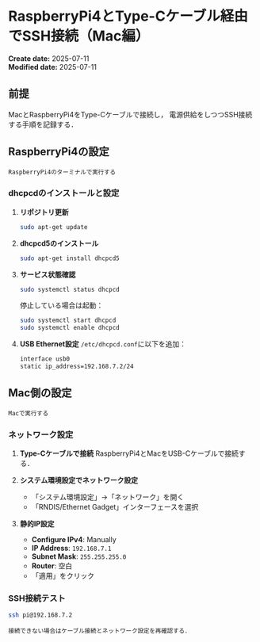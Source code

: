 # RaspberryPi4とType-Cケーブル経由でSSH接続（Mac編）

<div class="meta-info">

**Create date:** 2025-07-11  
**Modified date:** 2025-07-11

</div>

## 前提

MacとRaspberryPi4をType-Cケーブルで接続し，
電源供給をしつつSSH接続する手順を記録する．

## RaspberryPi4の設定

```admonish info
RaspberryPi4のターミナルで実行する
```

### dhcpcdのインストールと設定

1. **リポジトリ更新**
   ```bash
   sudo apt-get update
   ```

2. **dhcpcd5のインストール**
   ```bash
   sudo apt-get install dhcpcd5
   ```

3. **サービス状態確認**
   ```bash
   sudo systemctl status dhcpcd
   ```
   
   停止している場合は起動：
   ```bash
   sudo systemctl start dhcpcd
   sudo systemctl enable dhcpcd
   ```

4. **USB Ethernet設定**
   `/etc/dhcpcd.conf`に以下を追加：
   ```bash
   interface usb0
   static ip_address=192.168.7.2/24
   ```

## Mac側の設定

```admonish info
Macで実行する
```

### ネットワーク設定

1. **Type-Cケーブルで接続**
   RaspberryPi4とMacをUSB-Cケーブルで接続する．

2. **システム環境設定でネットワーク設定**
   - 「システム環境設定」→「ネットワーク」を開く
   - 「RNDIS/Ethernet Gadget」インターフェースを選択

3. **静的IP設定**
   - **Configure IPv4**: Manually
   - **IP Address**: `192.168.7.1`
   - **Subnet Mask**: `255.255.255.0`
   - **Router**: 空白
   - 「適用」をクリック

### SSH接続テスト

```bash
ssh pi@192.168.7.2
```

```admonish warning title="トラブルシューティング"
接続できない場合はケーブル接続とネットワーク設定を再確認する．
```
